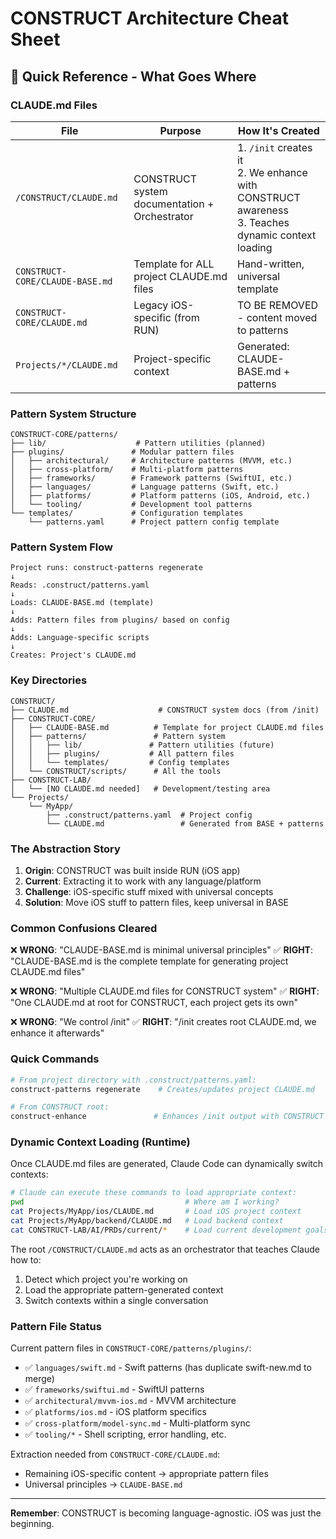 # CONSTRUCT Architecture Cheat Sheet

## 🎯 Quick Reference - What Goes Where

### CLAUDE.md Files

| File | Purpose | How It's Created |
|------|---------|------------------|
| `/CONSTRUCT/CLAUDE.md` | CONSTRUCT system documentation + Orchestrator | 1. `/init` creates it<br>2. We enhance with CONSTRUCT awareness<br>3. Teaches dynamic context loading |
| `CONSTRUCT-CORE/CLAUDE-BASE.md` | Template for ALL project CLAUDE.md files | Hand-written, universal template |
| `CONSTRUCT-CORE/CLAUDE.md` | Legacy iOS-specific (from RUN) | TO BE REMOVED - content moved to patterns |
| `Projects/*/CLAUDE.md` | Project-specific context | Generated: CLAUDE-BASE.md + patterns |

### Pattern System Structure

```
CONSTRUCT-CORE/patterns/
├── lib/                    # Pattern utilities (planned)
├── plugins/               # Modular pattern files
│   ├── architectural/     # Architecture patterns (MVVM, etc.)
│   ├── cross-platform/    # Multi-platform patterns
│   ├── frameworks/        # Framework patterns (SwiftUI, etc.)
│   ├── languages/         # Language patterns (Swift, etc.)
│   ├── platforms/         # Platform patterns (iOS, Android, etc.)
│   └── tooling/           # Development tool patterns
└── templates/             # Configuration templates
    └── patterns.yaml      # Project pattern config template
```

### Pattern System Flow

```
Project runs: construct-patterns regenerate
↓
Reads: .construct/patterns.yaml
↓
Loads: CLAUDE-BASE.md (template)
↓
Adds: Pattern files from plugins/ based on config
↓
Adds: Language-specific scripts
↓
Creates: Project's CLAUDE.md
```

### Key Directories

```
CONSTRUCT/
├── CLAUDE.md                    # CONSTRUCT system docs (from /init)
├── CONSTRUCT-CORE/
│   ├── CLAUDE-BASE.md          # Template for project CLAUDE.md files
│   ├── patterns/               # Pattern system
│   │   ├── lib/               # Pattern utilities (future)
│   │   ├── plugins/           # All pattern files
│   │   └── templates/         # Config templates
│   └── CONSTRUCT/scripts/      # All the tools
├── CONSTRUCT-LAB/
│   └── [NO CLAUDE.md needed]   # Development/testing area
└── Projects/
    └── MyApp/
        ├── .construct/patterns.yaml  # Project config
        └── CLAUDE.md                 # Generated from BASE + patterns
```

### The Abstraction Story

1. **Origin**: CONSTRUCT was built inside RUN (iOS app)
2. **Current**: Extracting it to work with any language/platform
3. **Challenge**: iOS-specific stuff mixed with universal concepts
4. **Solution**: Move iOS stuff to pattern files, keep universal in BASE

### Common Confusions Cleared

❌ **WRONG**: "CLAUDE-BASE.md is minimal universal principles"
✅ **RIGHT**: "CLAUDE-BASE.md is the complete template for generating project CLAUDE.md files"

❌ **WRONG**: "Multiple CLAUDE.md files for CONSTRUCT system"
✅ **RIGHT**: "One CLAUDE.md at root for CONSTRUCT, each project gets its own"

❌ **WRONG**: "We control /init"
✅ **RIGHT**: "/init creates root CLAUDE.md, we enhance it afterwards"

### Quick Commands

```bash
# From project directory with .construct/patterns.yaml:
construct-patterns regenerate    # Creates/updates project CLAUDE.md

# From CONSTRUCT root:
construct-enhance               # Enhances /init output with CONSTRUCT awareness
```

### Dynamic Context Loading (Runtime)

Once CLAUDE.md files are generated, Claude Code can dynamically switch contexts:

```bash
# Claude can execute these commands to load appropriate context:
pwd                                    # Where am I working?
cat Projects/MyApp/ios/CLAUDE.md       # Load iOS project context
cat Projects/MyApp/backend/CLAUDE.md   # Load backend context
cat CONSTRUCT-LAB/AI/PRDs/current/*    # Load current development goals
```

The root `/CONSTRUCT/CLAUDE.md` acts as an orchestrator that teaches Claude how to:
1. Detect which project you're working on
2. Load the appropriate pattern-generated context
3. Switch contexts within a single conversation

### Pattern File Status

Current pattern files in `CONSTRUCT-CORE/patterns/plugins/`:
- ✅ `languages/swift.md` - Swift patterns (has duplicate swift-new.md to merge)
- ✅ `frameworks/swiftui.md` - SwiftUI patterns  
- ✅ `architectural/mvvm-ios.md` - MVVM architecture
- ✅ `platforms/ios.md` - iOS platform specifics
- ✅ `cross-platform/model-sync.md` - Multi-platform sync
- ✅ `tooling/*` - Shell scripting, error handling, etc.

Extraction needed from `CONSTRUCT-CORE/CLAUDE.md`:
- Remaining iOS-specific content → appropriate pattern files
- Universal principles → `CLAUDE-BASE.md`

---
**Remember**: CONSTRUCT is becoming language-agnostic. iOS was just the beginning.
